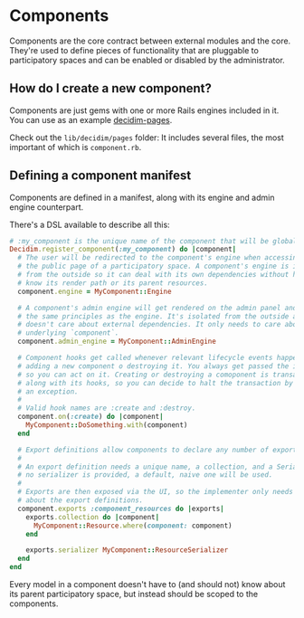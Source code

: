 # Components

Components are the core contract between external modules and the core. They're used to define pieces of functionality that are pluggable to participatory spaces and can be enabled or disabled by the administrator.

## How do I create a new component?

Components are just gems with one or more Rails engines included in it. You can use as an example [decidim-pages](https://github.com/decidim/decidim/tree/master/decidim-pages).

Check out the `lib/decidim/pages` folder: It includes several files, the most important of which is `component.rb`.

## Defining a component manifest

Components are defined in a manifest, along with its engine and admin engine counterpart.

There's a DSL available to describe all this:

```ruby
# :my_component is the unique name of the component that will be globally registered.
Decidim.register_component(:my_component) do |component|
  # The user will be redirected to the component's engine when accessing it through
  # the public page of a participatory space. A component's engine is isolated
  # from the outside so it can deal with its own dependencies without having to
  # know its render path or its parent resources.
  component.engine = MyComponent::Engine

  # A component's admin engine will get rendered on the admin panel and follows
  # the same principles as the engine. It's isolated from the outside and
  # doesn't care about external dependencies. It only needs to care about its
  # underlying `component`.
  component.admin_engine = MyComponent::AdminEngine

  # Component hooks get called whenever relevant lifecycle events happen, like
  # adding a new component o destroying it. You always get passed the instance
  # so you can act on it. Creating or destroying a comoponent is transactional
  # along with its hooks, so you can decide to halt the transaction by raising
  # an exception.
  #
  # Valid hook names are :create and :destroy.
  component.on(:create) do |component|
    MyComponent::DoSomething.with(component)
  end

  # Export definitions allow components to declare any number of exportable files.
  #
  # An export definition needs a unique name, a collection, and a Serializer. If
  # no serializer is provided, a default, naive one will be used.
  #
  # Exports are then exposed via the UI, so the implementer only needs to care
  # about the export definitions.
  component.exports :component_resources do |exports|
    exports.collection do |component|
      MyComponent::Resource.where(component: component)
    end

    exports.serializer MyComponent::ResourceSerializer
  end
end
```

Every model in a component doesn't have to (and should not) know about its parent participatory space, but instead should be scoped to the components.
